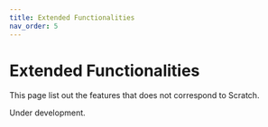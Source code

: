 ```yaml
---
title: Extended Functionalities
nav_order: 5
---
```

# Extended Functionalities
This page list out the features that does not correspond to Scratch.   

Under development. 